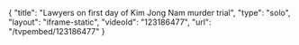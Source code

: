 {
    "title": "Lawyers on first day of Kim Jong Nam murder trial",
    "type": "solo",
    "layout": "iframe-static",
    "videoId": "123186477",
    "url": "\/tvpembed\/123186477"
}